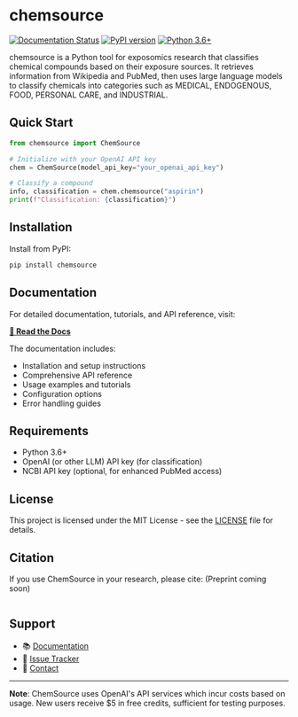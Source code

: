 # chemsource

[![Documentation Status](https://readthedocs.org/projects/chemsource/badge/?version=latest)](https://chemsource.readthedocs.io/en/latest/?badge=latest)
[![PyPI version](https://badge.fury.io/py/chemsource.svg)](https://badge.fury.io/py/chemsource)
[![Python 3.6+](https://img.shields.io/badge/python-3.6+-blue.svg)](https://www.python.org/downloads/)

chemsource is a Python tool for exposomics research that classifies chemical compounds based on their exposure sources. It retrieves information from Wikipedia and PubMed, then uses large language models to classify chemicals into categories such as MEDICAL, ENDOGENOUS, FOOD, PERSONAL CARE, and INDUSTRIAL.


## Quick Start

```python
from chemsource import ChemSource

# Initialize with your OpenAI API key
chem = ChemSource(model_api_key="your_openai_api_key")

# Classify a compound
info, classification = chem.chemsource("aspirin")
print(f"Classification: {classification}")
```

## Installation

Install from PyPI:

```bash
pip install chemsource
```

## Documentation

For detailed documentation, tutorials, and API reference, visit:

**[📖 Read the Docs](https://chemsource.readthedocs.io/)**

The documentation includes:
- Installation and setup instructions
- Comprehensive API reference
- Usage examples and tutorials
- Configuration options
- Error handling guides

## Requirements

- Python 3.6+
- OpenAI (or other LLM) API key (for classification)
- NCBI API key (optional, for enhanced PubMed access)

## License

This project is licensed under the MIT License - see the [LICENSE](LICENSE) file for details.

## Citation

If you use ChemSource in your research, please cite:
(Preprint coming soon)

```
```

## Support

- 📚 [Documentation](https://chemsource.readthedocs.io/)
- 🐛 [Issue Tracker](https://github.com/prajitrr/chemsource/issues)
- 📧 [Contact](mailto:prajkumar@ucsd.edu)

---

**Note**: ChemSource uses OpenAI's API services which incur costs based on usage. New users receive $5 in free credits, sufficient for testing purposes.